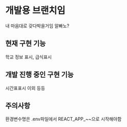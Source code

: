 # 개발용 브랜치임
내 마음대로 갖다박을거임 알빠노?

## 현재 구현 기능 
학교 정보 표시, 급식표시

## 개발 진행 중인 구현 기능
시간표표시 이외 등등

## 주의사항
환경변수명은 .env파일에서 REACT_APP_~~으로 시작해야함